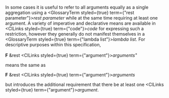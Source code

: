  



In some cases it is useful to refer to all arguments equally as a single aggregation using a <GlossaryTerm styled={true} term={"rest parameter"}><i>rest parameter</i></GlossaryTerm> while at the same time requiring at least one argument. A variety of imperative and declarative means are available in <ClLinks styled={true} term={"code"}><i>code</i></ClLinks> for expressing such a restriction, however they generally do not manifest themselves in a <GlossaryTerm styled={true} term={"lambda list"}><i>lambda list</i></GlossaryTerm>. For descriptive purposes within this specification, 



**F** &amp;rest <ClLinks styled={true} term={"argument"}><i>arguments</i></ClLinks><sup>+</sup> 



means the same as 



**F** &amp;rest <ClLinks styled={true} term={"argument"}><i>arguments</i></ClLinks> 



but introduces the additional requirement that there be at least one <ClLinks styled={true} term={"argument"}><i>argument</i></ClLinks>. 



